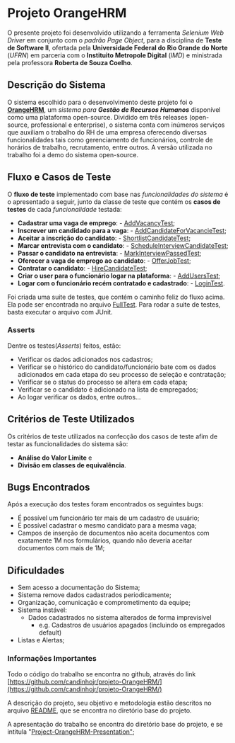 # Projeto OrangeHRM
O presente projeto foi desenvolvido utilizando a ferramenta *Selenium Web Driver* em conjunto com o *padrão Page Object*, para a disciplina de **Teste de Software II**, ofertada pela **Universidade Federal do Rio Grande do Norte** (*UFRN*) em parceria com o **Instituito Metropole Digital** (*IMD*) e ministrada pela professora **Roberta de Souza Coelho**.

## Descrição do Sistema
O sistema escolhido para o desenvolvimento deste projeto foi o **[OrangeHRM](https://opensource-demo.orangehrmlive.com/)**, um *sistema para **Gestão de Recursos Humanos*** disponível como uma plataforma open-source. Dividido em três releases (open-source, professional e enterprise), o sistema conta com inúmeros serviços que auxiliam o trabalho do RH de uma empresa oferecendo diversas funcionalidades tais como gerenciamento de funcionários, controle de horários de trabalho, recrutamento, entre outros. A versão utilizada no trabalho foi a demo do sistema open-source.

## Fluxo e Casos de Teste
O **fluxo de teste** implementado com base nas *funcionalidades do sistema* é o apresentado a seguir, junto da classe de teste que contém os **casos de testes** de cada *funcionalidade* testada:
- **Cadastrar uma vaga de emprego**:
			- [AddVacancyTest](https://github.com/candinhojr/projeto-OrangeHRM/blob/master/OrangeHRM/src/tests/vacancy/AddVacancyTest.java);
- **Inscrever um candidado para a vaga**:
			- [AddCandidateForVacancieTest](https://github.com/candinhojr/projeto-OrangeHRM/blob/master/OrangeHRM/src/tests/vacancy/AddCandidateForVacancieTest.java);
- **Aceitar a inscrição do candidato**:
			- [ShortlistCandidateTest](https://github.com/candinhojr/projeto-OrangeHRM/blob/master/OrangeHRM/src/tests/candidate/ShortlistCandidateTest.java);
- **Marcar entrevista com o candidato**:
			- [ScheduleInterviewCandidateTest](https://github.com/candinhojr/projeto-OrangeHRM/blob/master/OrangeHRM/src/tests/candidate/ScheduleInterviewCandidateTest.java);
- **Passar o candidato na entrevista**:
			- [MarkInterviewPassedTest](https://github.com/candinhojr/projeto-OrangeHRM/blob/master/OrangeHRM/src/tests/candidate/MarkInterviewPassedTest.java);
- **Oferecer a vaga de emprego ao candidato**:
			- [OfferJobTest](https://github.com/candinhojr/projeto-OrangeHRM/blob/master/OrangeHRM/src/tests/candidate/OfferJobTest.java);
- **Contratar o candidato**:
			- [HireCandidateTest](https://github.com/candinhojr/projeto-OrangeHRM/blob/master/OrangeHRM/src/tests/candidate/HireCandidateTest.java);
- **Criar o user para o funcionário logar na plataforma**:
			- [AddUsersTest](https://github.com/candinhojr/projeto-OrangeHRM/blob/master/OrangeHRM/src/tests/user/AddUsersTest.java);
- **Logar com o funcionário recém contratado e cadastrado**:
			- [LoginTest](https://github.com/candinhojr/projeto-OrangeHRM/blob/master/OrangeHRM/src/tests/login/LoginTest.java).

Foi criada uma suite de testes, que contém o caminho feliz do fluxo acima. Ela pode ser encontrada no arquivo [FullTest](https://github.com/candinhojr/projeto-OrangeHRM/blob/master/OrangeHRM/src/tests/FullTest.java). Para rodar a suite de testes, basta executar o arquivo com JUnit.

### Asserts
Dentre os testes(*Asserts*) feitos, estão:
- Verificar os dados adicionados nos cadastros;
- Verificar se o histórico do candidato/funcionário bate com os dados adicionados em cada etapa do seu processo de seleção e contratação;
- Verificar se o status do processo se altera em cada etapa;
- Verificar se o candidato é adicionado na lista de empregados;
- Ao logar verificar os dados, entre outros...

## Critérios de Teste Utilizados
Os critérios de teste utilizados na confecção dos casos de teste  afim de testar as funcionalidades do sistema são:
- **Análise do Valor Limite** e
- **Divisão em classes de equivalência**.

## Bugs Encontrados
Após a execução dos testes foram encontrados os seguintes bugs:
-   É possível um funcionário ter mais de um cadastro de usuário;  
-   É possível cadastrar o mesmo candidato para a mesma vaga;  
-   Campos de inserção de documentos não aceita documentos com exatamente 1M nos formulários, quando não deveria aceitar documentos com mais de 1M;

## Dificuldades
-   Sem acesso a documentação do Sistema;  
-   Sistema remove dados cadastrados periodicamente;  
-   Organização, comunicação e comprometimento da equipe;  
-   Sistema instável:
	-   Dados cadastrados no sistema alterados de forma imprevisível    
		-   e.g. Cadastros de usuários apagados (incluindo os empregados default)  
-   Listas e Alertas;

### Informações Importantes

Todo o código do trabalho se encontra no github, através do link [https://github.com/candinhojr/projeto-OrangeHRM/](https://github.com/candinhojr/projeto-OrangeHRM/)

A descrição do projeto, seu objetivo e metodologia estão descritos no arquivo [README](https://github.com/candinhojr/projeto-OrangeHRM/blob/master/README.md), que se encontra no diretório base do projeto.

A apresentação do trabalho se encontra do diretório base do projeto, e se intitula "[Project-OrangeHRM-Presentation"](https://github.com/candinhojr/projeto-OrangeHRM/blob/master/Project-OrangeHRM-Presentation.pdf);


